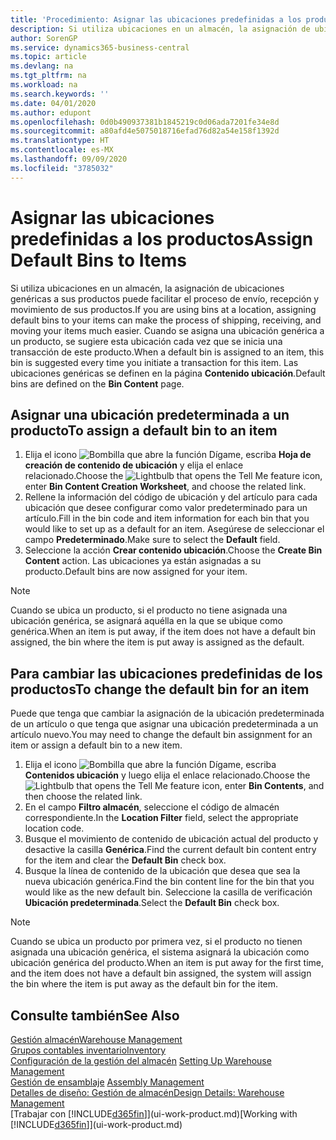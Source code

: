 ```yaml
---
title: 'Procedimiento: Asignar las ubicaciones predefinidas a los productos | Documentos de Microsoft'
description: Si utiliza ubicaciones en un almacén, la asignación de ubicaciones genéricas a sus productos puede facilitar el proceso de envío, recepción y movimiento de sus productos. Cuando se asigna una ubicación genérica a un producto, se sugiere esta ubicación cada vez que se inicia una transacción de este producto.
author: SorenGP
ms.service: dynamics365-business-central
ms.topic: article
ms.devlang: na
ms.tgt_pltfrm: na
ms.workload: na
ms.search.keywords: ''
ms.date: 04/01/2020
ms.author: edupont
ms.openlocfilehash: 0d0b490937381b1845219c0d06ada7201fe34e8d
ms.sourcegitcommit: a80afd4e5075018716efad76d82a54e158f1392d
ms.translationtype: HT
ms.contentlocale: es-MX
ms.lasthandoff: 09/09/2020
ms.locfileid: "3785032"
---
```

# <a name="assign-default-bins-to-items"></a><span data-ttu-id="fe0aa-104">Asignar las ubicaciones predefinidas a los productos</span><span class="sxs-lookup"><span data-stu-id="fe0aa-104">Assign Default Bins to Items</span></span>
<span data-ttu-id="fe0aa-105">Si utiliza ubicaciones en un almacén, la asignación de ubicaciones genéricas a sus productos puede facilitar el proceso de envío, recepción y movimiento de sus productos.</span><span class="sxs-lookup"><span data-stu-id="fe0aa-105">If you are using bins at a location, assigning default bins to your items can make the process of shipping, receiving, and moving your items much easier.</span></span> <span data-ttu-id="fe0aa-106">Cuando se asigna una ubicación genérica a un producto, se sugiere esta ubicación cada vez que se inicia una transacción de este producto.</span><span class="sxs-lookup"><span data-stu-id="fe0aa-106">When a default bin is assigned to an item, this bin is suggested every time you initiate a transaction for this item.</span></span> <span data-ttu-id="fe0aa-107">Las ubicaciones genéricas se definen en la página **Contenido ubicación**.</span><span class="sxs-lookup"><span data-stu-id="fe0aa-107">Default bins are defined on the **Bin Content** page.</span></span>  

## <a name="to-assign-a-default-bin-to-an-item"></a><span data-ttu-id="fe0aa-108">Asignar una ubicación predeterminada a un producto</span><span class="sxs-lookup"><span data-stu-id="fe0aa-108">To assign a default bin to an item</span></span>
1.  <span data-ttu-id="fe0aa-109">Elija el icono ![Bombilla que abre la función Dígame](media/ui-search/search_small.png "Dígame qué desea hacer"), escriba **Hoja de creación de contenido de ubicación** y elija el enlace relacionado.</span><span class="sxs-lookup"><span data-stu-id="fe0aa-109">Choose the ![Lightbulb that opens the Tell Me feature](media/ui-search/search_small.png "Tell me what you want to do") icon, enter **Bin Content Creation Worksheet**, and choose the related link.</span></span>  
2.  <span data-ttu-id="fe0aa-110">Rellene la información del código de ubicación y del artículo para cada ubicación que desee configurar como valor predeterminado para un artículo.</span><span class="sxs-lookup"><span data-stu-id="fe0aa-110">Fill in the bin code and item information for each bin that you would like to set up as a default for an item.</span></span> <span data-ttu-id="fe0aa-111">Asegúrese de seleccionar el campo **Predeterminado**.</span><span class="sxs-lookup"><span data-stu-id="fe0aa-111">Make sure to select the **Default** field.</span></span>  
3.  <span data-ttu-id="fe0aa-112">Seleccione la acción **Crear contenido ubicación**.</span><span class="sxs-lookup"><span data-stu-id="fe0aa-112">Choose the **Create Bin Content** action.</span></span> <span data-ttu-id="fe0aa-113">Las ubicaciones ya están asignadas a su producto.</span><span class="sxs-lookup"><span data-stu-id="fe0aa-113">Default bins are now assigned for your item.</span></span>  

> [!NOTE]  
>  <span data-ttu-id="fe0aa-114">Cuando se ubica un producto, si el producto no tiene asignada una ubicación genérica, se asignará aquélla en la que se ubique como genérica.</span><span class="sxs-lookup"><span data-stu-id="fe0aa-114">When an item is put away, if the item does not have a default bin assigned, the bin where the item is put away is assigned as the default.</span></span>  

## <a name="to-change-the-default-bin-for-an-item"></a><span data-ttu-id="fe0aa-115">Para cambiar las ubicaciones predefinidas de los productos</span><span class="sxs-lookup"><span data-stu-id="fe0aa-115">To change the default bin for an item</span></span>  
<span data-ttu-id="fe0aa-116">Puede que tenga que cambiar la asignación de la ubicación predeterminada de un artículo o que tenga que asignar una ubicación predeterminada a un artículo nuevo.</span><span class="sxs-lookup"><span data-stu-id="fe0aa-116">You may need to change the default bin assignment for an item or assign a default bin to a new item.</span></span>    
1.  <span data-ttu-id="fe0aa-117">Elija el icono ![Bombilla que abre la función Dígame](media/ui-search/search_small.png "Dígame qué desea hacer"), escriba **Contenidos ubicación** y luego elija el enlace relacionado.</span><span class="sxs-lookup"><span data-stu-id="fe0aa-117">Choose the ![Lightbulb that opens the Tell Me feature](media/ui-search/search_small.png "Tell me what you want to do") icon, enter **Bin Contents**, and then choose the related link.</span></span>  
2.  <span data-ttu-id="fe0aa-118">En el campo **Filtro almacén**, seleccione el código de almacén correspondiente.</span><span class="sxs-lookup"><span data-stu-id="fe0aa-118">In the **Location Filter** field, select the appropriate location code.</span></span>  
3.  <span data-ttu-id="fe0aa-119">Busque el movimiento de contenido de ubicación actual del producto y desactive la casilla **Genérica**.</span><span class="sxs-lookup"><span data-stu-id="fe0aa-119">Find the current default bin content entry for the item and clear the **Default Bin** check box.</span></span>  
4.  <span data-ttu-id="fe0aa-120">Busque la línea de contenido de la ubicación que desea que sea la nueva ubicación genérica.</span><span class="sxs-lookup"><span data-stu-id="fe0aa-120">Find the bin content line for the bin that you would like as the new default bin.</span></span> <span data-ttu-id="fe0aa-121">Seleccione la casilla de verificación **Ubicación predeterminada**.</span><span class="sxs-lookup"><span data-stu-id="fe0aa-121">Select the **Default Bin** check box.</span></span>  

> [!NOTE]  
>  <span data-ttu-id="fe0aa-122">Cuando se ubica un producto por primera vez, si el producto no tienen asignada una ubicación genérica, el sistema asignará la ubicación como ubicación genérica del producto.</span><span class="sxs-lookup"><span data-stu-id="fe0aa-122">When an item is put away for the first time, and the item does not have a default bin assigned, the system will assign the bin where the item is put away as the default bin for the item.</span></span>  

## <a name="see-also"></a><span data-ttu-id="fe0aa-123">Consulte también</span><span class="sxs-lookup"><span data-stu-id="fe0aa-123">See Also</span></span>  
[<span data-ttu-id="fe0aa-124">Gestión almacén</span><span class="sxs-lookup"><span data-stu-id="fe0aa-124">Warehouse Management</span></span>](warehouse-manage-warehouse.md)  
[<span data-ttu-id="fe0aa-125">Grupos contables inventario</span><span class="sxs-lookup"><span data-stu-id="fe0aa-125">Inventory</span></span>](inventory-manage-inventory.md)  
<span data-ttu-id="fe0aa-126">[Configuración de la gestión del almacén](warehouse-setup-warehouse.md)   </span><span class="sxs-lookup"><span data-stu-id="fe0aa-126">[Setting Up Warehouse Management](warehouse-setup-warehouse.md)   </span></span>  
<span data-ttu-id="fe0aa-127">[Gestión de ensamblaje](assembly-assemble-items.md)  </span><span class="sxs-lookup"><span data-stu-id="fe0aa-127">[Assembly Management](assembly-assemble-items.md)  </span></span>  
[<span data-ttu-id="fe0aa-128">Detalles de diseño: Gestión de almacén</span><span class="sxs-lookup"><span data-stu-id="fe0aa-128">Design Details: Warehouse Management</span></span>](design-details-warehouse-management.md)  
<span data-ttu-id="fe0aa-129">[Trabajar con [!INCLUDE[d365fin](includes/d365fin_md.md)]](ui-work-product.md)</span><span class="sxs-lookup"><span data-stu-id="fe0aa-129">[Working with [!INCLUDE[d365fin](includes/d365fin_md.md)]](ui-work-product.md)</span></span>
